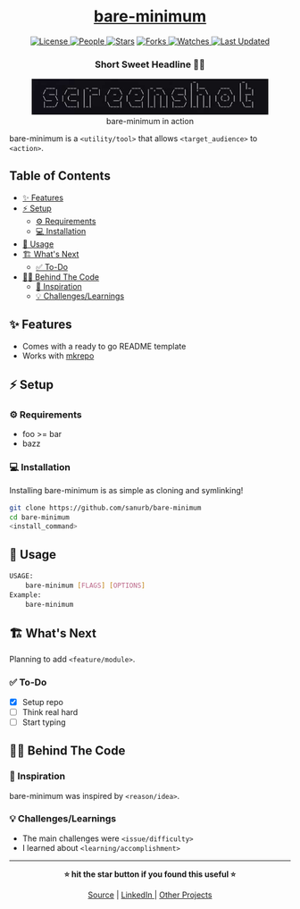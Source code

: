 <div align = "center">

<h1><a href="https://github.com/sanurb/bare-minimum">bare-minimum</a></h1>

<a href="https://github.com/sanurb/bare-minimum/blob/main/LICENSE">
<img alt="License" src="https://img.shields.io/github/license/sanurb/bare-minimum?style=flat&color=eee&label="> </a>

<a href="https://github.com/sanurb/bare-minimum/graphs/contributors">
<img alt="People" src="https://img.shields.io/github/contributors/sanurb/bare-minimum?style=flat&color=ffaaf2&label=People"> </a>

<a href="https://github.com/sanurb/bare-minimum/stargazers">
<img alt="Stars" src="https://img.shields.io/github/stars/sanurb/bare-minimum?style=flat&color=98c379&label=Stars"></a>

<a href="https://github.com/sanurb/bare-minimum/network/members">
<img alt="Forks" src="https://img.shields.io/github/forks/sanurb/bare-minimum?style=flat&color=66a8e0&label=Forks"> </a>

<a href="https://github.com/sanurb/bare-minimum/watchers">
<img alt="Watches" src="https://img.shields.io/github/watchers/sanurb/bare-minimum?style=flat&color=f5d08b&label=Watches"> </a>

<a href="https://github.com/sanurb/bare-minimum/pulse">
<img alt="Last Updated" src="https://img.shields.io/github/last-commit/sanurb/bare-minimum?style=flat&color=e06c75&label="> </a>

<h3>Short Sweet Headline 🎇🎉</h3>

<figure>
  <img src="./assets/screenshot.png" alt="bare-minimum in action">
  <br/>
  <figcaption>bare-minimum in action</figcaption>
</figure>

</div>

bare-minimum is a `<utility/tool>` that allows `<target_audience>` to `<action>`.

<!-- START doctoc generated TOC please keep comment here to allow auto update -->
<!-- DON'T EDIT THIS SECTION, INSTEAD RE-RUN doctoc TO UPDATE -->
## Table of Contents

- [✨ Features](#-features)
- [⚡ Setup](#-setup)
  - [⚙️ Requirements](#-requirements)
  - [💻 Installation](#-installation)
- [🚀 Usage](#-usage)
- [🏗️ What's Next](#-whats-next)
  - [✅ To-Do](#-to-do)
- [🧑‍💻 Behind The Code](#-behind-the-code)
  - [🌈 Inspiration](#-inspiration)
  - [💡 Challenges/Learnings](#-challengeslearnings)

<!-- END doctoc generated TOC please keep comment here to allow auto update -->

## ✨ Features

- Comes with a ready to go README template
- Works with [mkrepo](https://github.com/sanurb/mkrepo)

## ⚡ Setup

### ⚙️ Requirements

- foo >= bar
- bazz

### 💻 Installation

Installing bare-minimum is as simple as cloning and symlinking!

```bash
git clone https://github.com/sanurb/bare-minimum
cd bare-minimum
<install_command>
```

## 🚀 Usage

```bash
USAGE:
    bare-minimum [FLAGS] [OPTIONS]
Example:
    bare-minimum
```

## 🏗️ What's Next

Planning to add `<feature/module>`.

### ✅ To-Do

- [x] Setup repo
- [ ] Think real hard
- [ ] Start typing

## 🧑‍💻 Behind The Code

### 🌈 Inspiration

bare-minimum was inspired by `<reason/idea>`.

### 💡 Challenges/Learnings

- The main challenges were `<issue/difficulty>`
- I learned about `<learning/accomplishment>`

<hr>

<div align="center">

<strong>⭐ hit the star button if you found this useful ⭐</strong><br>

<a href="https://github.com/sanurb/bare-minimum">Source</a>
| <a href="https://linkedin.com/in/sanurb" target="_blank">LinkedIn </a>
| <a href="https://sanurb.github.io/projects" target="_blank">Other Projects </a>

</div>